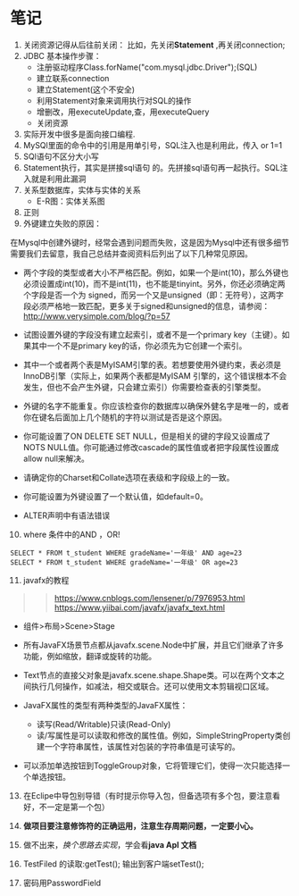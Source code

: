 # 笔记
1. 关闭资源记得从后往前关闭：
比如，先关闭**Statement** ,再关闭connection;
2. JDBC 基本操作步骤：
   - 注册驱动程序Class.forName("com.mysql.jdbc.Driver");(SQL)
   - 建立联系connection
   - 建立Statement(这个不安全)
   - 利用Statement对象来调用执行对SQL的操作
   - 增删改，用executeUpdate,查，用executeQuery
   - 关闭资源
3. 实际开发中很多是面向接口编程.   
4. MySQl里面的命令中的引用是用单引号，SQL注入也是利用此，传入 or 1=1
5. SQl语句不区分大小写
5. Statement执行，其实是拼接sql语句 的。先拼接sql语句再一起执行。SQL注入就是利用此漏洞
6. 关系型数据库，实体与实体的关系
   - E-R图：实体关系图
6. 正则
7. 外键建立失败的原因：
>>
在Mysql中创建外键时，经常会遇到问题而失败，这是因为Mysql中还有很多细节需要我们去留意，我自己总结并查阅资料后列出了以下几种常见原因。
- 两个字段的类型或者大小不严格匹配。例如，如果一个是int(10)，那么外键也必须设置成int(10)，而不是int(11)，也不能是tinyint。另外，你还必须确定两个字段是否一个为 signed，而另一个又是unsigned（即：无符号），这两字段必须严格地一致匹配，更多关于signed和unsigned的信息，请参阅：http://www.verysimple.com/blog/?p=57

- 试图设置外键的字段没有建立起索引，或者不是一个primary key（主键）。如果其中一个不是primary key的话，你必须先为它创建一个索引。

- 其中一个或者两个表是MyISAM引擎的表。若想要使用外键约束，表必须是InnoDB引擎（实际上，如果两个表都是MyISAM 引擎的，这个错误根本不会发生，但也不会产生外键，只会建立索引）你需要检查表的引擎类型。

- 外键的名字不能重复。你应该检查你的数据库以确保外健名字是唯一的，或者你在键名后面加上几个随机的字符以测试是否是这个原因。

- 你可能设置了ON DELETE SET NULL，但是相关的键的字段又设置成了NOTS NULL值。你可能通过修改cascade的属性值或者把字段属性设置成allow null来解决。

-  请确定你的Charset和Collate选项在表级和字段级上的一致。

- 你可能设置为外键设置了一个默认值，如default=0。

- ALTER声明中有语法错误

10. where 条件中的AND ，OR!
```
SELECT * FROM t_student WHERE gradeName='一年级' AND age=23
SELECT * FROM t_student WHERE gradeName='一年级' OR age=23
```
11.  javafx的教程
>>https://www.cnblogs.com/lensener/p/7976953.html
>> https://www.yiibai.com/javafx/javafx_text.html
- 组件>布局>Scene>Stage
- 所有JavaFX场景节点都从javafx.scene.Node中扩展，并且它们继承了许多功能，例如缩放，翻译或旋转的功能。
- Text节点的直接父对象是javafx.scene.shape.Shape类。可以在两个文本之间执行几何操作，如减法，相交或联合。还可以使用文本剪辑视口区域。
- JavaFX属性的类型有两种类型的JavaFX属性：

     - 读写(Read/Writable)只读(Read-Only)
     - 读/写属性是可以读取和修改的属性值。例如，SimpleStringProperty类创建一个字符串属性，该属性对包装的字符串值是可读写的。
- 可以添加单选按钮到ToggleGroup对象，它将管理它们，使得一次只能选择一个单选按钮。

13. 在Eclipe中导包别导错（有时提示你导入包，但备选项有多个包，要注意看好，不一定是第一个包）
14. **做项目要注意修饰符的正确运用，注意生存周期问题，一定要小心。**
15. 做不出来，*换个思路去实现*，学会看**java ApI 文档**

16. TestFiled 的读取:getTest();
    输出到客户端setTest();
17. 密码用PasswordField